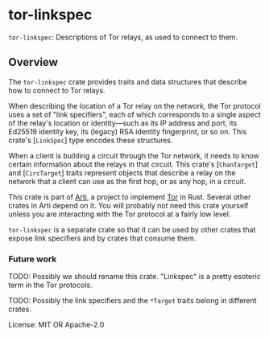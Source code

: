 # tor-linkspec

`tor-linkspec`: Descriptions of Tor relays, as used to connect to them.

## Overview

The `tor-linkspec` crate provides traits and data structures that
describe how to connect to Tor relays.

When describing the location of a Tor relay on the network, the
Tor protocol uses a set of "link specifiers", each of which
corresponds to a single aspect of the relay's location or
identity—such as its IP address and port, its Ed25519 identity
key, its (legacy) RSA identity fingerprint, or so on.  This
crate's [`LinkSpec`] type encodes these structures.

When a client is building a circuit through the Tor network, it
needs to know certain information about the relays in that
circuit.  This crate's [`ChanTarget`] and [`CircTarget`] traits
represent objects that describe a relay on the network that a
client can use as the first hop, or as any hop, in a circuit.

This crate is part of
[Arti](https://gitlab.torproject.org/tpo/core/arti/), a project to
implement [Tor](https://www.torproject.org/) in Rust.  Several
other crates in Arti depend on it.  You will probably not need
this crate yourself unless you are interacting with the Tor
protocol at a fairly low level.

`tor-linkspec` is a separate crate so that it can be used by other
crates that expose link specifiers and by crates that consume
them.

### Future work

TODO: Possibly we should rename this crate.  "Linkspec" is a
pretty esoteric term in the Tor protocols.

TODO: Possibly the link specifiers and the `*Target` traits belong in different crates.

License: MIT OR Apache-2.0
